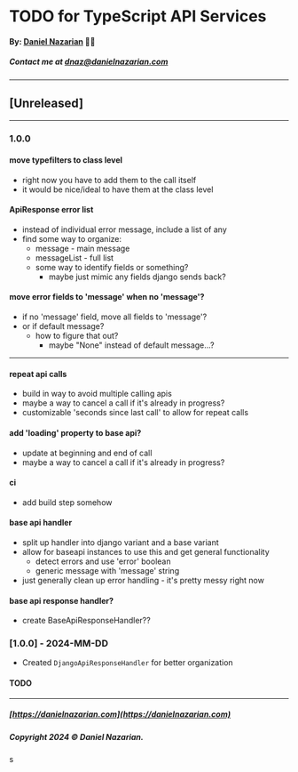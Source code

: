 # TODO for TypeScript API Services
#### By: [Daniel Nazarian](https://danielnazarian) 🐧👹
##### Contact me at <dnaz@danielnazarian.com>

-------------------------------------------------------
## [Unreleased]
-----
### 1.0.0


#### move typefilters to class level
- right now you have to add them to the call itself
- it would be nice/ideal to have them at the class level



#### ApiResponse error list
- instead of individual error message, include a list of any
- find some way to organize:
  - message - main message
  - messageList - full list
  - some way to identify fields or something?
    - maybe just mimic any fields django sends back?


#### move error fields to 'message' when no 'message'?
- if no 'message' field, move all fields to 'message'?
- or if default message?
  - how to figure that out?
    - maybe "None" instead of default message...?

    
---


#### repeat api calls
- build in way to avoid multiple calling apis
- maybe a way to cancel a call if it's already in progress?
- customizable 'seconds since last call' to allow for repeat calls


#### add 'loading' property to base api?
- update at beginning and end of call
- maybe a way to cancel a call if it's already in progress?



#### ci
- add build step somehow


#### base api handler
- split up handler into django variant and a base variant
- allow for baseapi instances to use this and get general functionality
  - detect errors and use 'error' boolean
  - generic message with 'message' string
- just generally clean up error handling - it's pretty messy right now



#### base api response handler?
- create BaseApiResponseHandler??



### [1.0.0] - 2024-MM-DD
- Created `DjangoApiResponseHandler` for better organization
#### TODO

-------------------------------------------------------

##### [https://danielnazarian.com](https://danielnazarian.com)
##### Copyright 2024 © Daniel Nazarian.
s